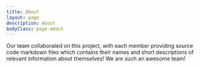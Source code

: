 ```yaml
---
title: About
layout: page
description: About
bodyClass: page-about
---
```


Our team collaborated on this project, with each member providing source code markdown files which contains their names and short descriptions of relevant information about themselves!
We are such an awesome team!
